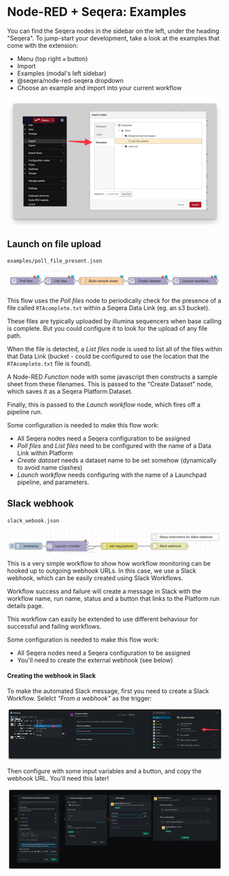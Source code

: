 # Node-RED + Seqera: Examples

You can find the Seqera nodes in the sidebar on the left, under the heading "Seqera". To jump-start your development, take a look at the examples that come with the extension:

- Menu (top right `≡` button)
- Import
- Examples (modal's left sidebar)
- @seqera/node-red-seqera dropdown
- Choose an example and import into your current workflow

![Importing examples](img/import_examples.png)

## Launch on file upload

`examples/poll_file_present.json`

![poll_file_present.json](img/poll_file_present.png)

This flow uses the _Poll files_ node to periodically check for the presence
of a file called `RTAcomplete.txt` within a Seqera Data Link (eg. an s3 bucket).

These files are typically uploaded by illumina sequencers when base calling is complete.
But you could configure it to look for the upload of any file path.

When the file is detected, a _List files_ node is used to list all of the files within
that Data Link (bucket - could be configured to use the location that the `RTAcomplete.txt` file is found).

A Node-RED _Function_ node with some javascript then constructs a sample sheet from these filenames.
This is passed to the "Create Dataset" node, which saves it as a Seqera Platform Dataset.

Finally, this is passed to the _Launch workflow_ node, which fires off a pipeline run.

Some configuration is needed to make this flow work:

- All Seqera nodes need a Seqera configuration to be assigned
- _Poll files_ and _List files_ need to be configured with the name of a Data Link within Platform
- _Create dataset_ needs a dataset name to be set somehow (dynamically to avoid name clashes)
- _Launch workflow_ needs configuring with the name of a Launchpad pipeline, and parameters.

## Slack webhook

`slack_webook.json`

![Slack webhook](img/slack_webhook.png)

This is a very simple workflow to show how workflow monitoring can be hooked up to outgoing webhook URLs.
In this case, we use a Slack webhook, which can be easily created using Slack Workflows.

Workflow success and failure will create a message in Slack with the workflow name, run name, status and a button that links to the Platform run details page.

This workflow can easily be extended to use different behaviour for successful and failing workflows.

Some configuration is needed to make this flow work:

- All Seqera nodes need a Seqera configuration to be assigned
- You'll need to create the external webhook (see below)

#### Creating the webhook in Slack

To make the automated Slack message, first you need to create a Slack Workflow.
Selelct _"From a webhook"_ as the trigger:

![Create Slack workflow](img/slack_workflow_create.png)

Then configure with some input variables and a button, and copy the webhook URL. You'll need this later!

![Slack workflow](img/slack_workflow.png)
